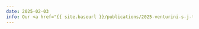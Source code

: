 ```yaml
---
date: 2025-02-03
info: Our <a href="{{ site.baseurl }}/publications/2025-venturini-s-j-tmlr-mib">article</a> on mixed-integer bilevel optimization has been accepted to TMLR!
---
```

